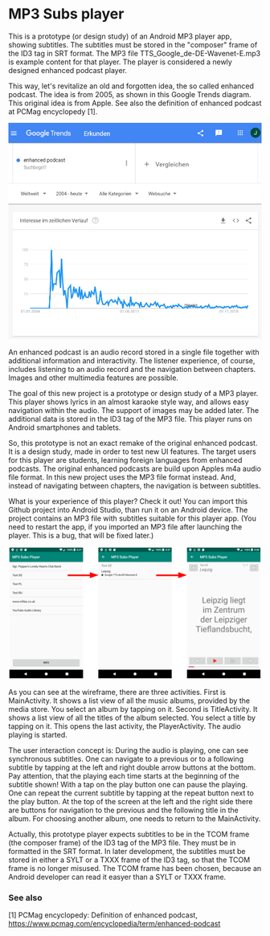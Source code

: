 # MP3 Subs player

This is a prototype (or design study) of an Android MP3 player app, showing subtitles. The subtitles must be stored in the "composer" frame of the ID3 tag in SRT format. The MP3 file TTS_Google_de-DE-Wavenet-E.mp3 is example content for that player. The player is considered a newly designed enhanced podcast player.

This way, let's revitalize an old and forgotten idea, the so called enhanced podcast. The idea is from 2005, as shown in this Google Trends diagram. This original idea is from Apple. See also the definition of enhanced podcast at PCMag encyclopedy [1].

![Google Treds of enhanced podcast](enhanced_podcast_trends.png)

An enhanced podcast is an audio record stored in a single file together with additional information and interactivity. The listener experience, of course, includes listening to an audio record and the navigation between chapters. Images and other multimedia features are possible. 

The goal of this new project is a prototype or design study of a MP3 player. This player shows lyrics in an almost karaoke style way, and allows easy navigation within the audio. The support of images may be added later. The additional data is stored in the ID3 tag of the MP3 file. This player runs on Android smartphones and tablets. 

So, this prototype is not an exact remake of the original enhanced podcast. It is a design study, made in order to test new UI features. The target users for this player are students, learning foreign languages from enhanced podcasts.
The original enhanced podcasts are build upon Apples m4a audio file format. In this new project uses the MP3 file format instead. And, instead of navigating between chapters, the navigation is between subtitles.

What is your experience of this player? Check it out! You can import this Github project into Android Studio, than run it on an Android device. The project contains an MP3 file with subtitles suitable for this player app. (You need to restart the app, if you imported an MP3 file after launching the player. This is a bug, that will be fixed later.)

![wireframe](wireframe.png)

As you can see at the wireframe, there are three activities. First is MainActivity. It shows a list view of all the music albums, provided by the media store. You select an album by tapping on it. Second is TitleActivity. It shows a list view of all the titles of the album selected. You select a title by tapping on it. This opens the last activity, the PlayerActivity. The audio playing is started. 

The user interaction concept is: During the audio is playing, one can see synchronous subtitles. One can navigate to a previous or to a following subtitle by tapping at the left and right double arrow buttons at the bottom. Pay attention, that the playing each time starts at the beginning of the subtitle shown! With a tap on the play button one can pause the playing. One can repeat the current subtitle by tapping at the repeat button next to the play button. At the top of the screen at the left and the right side there are buttons for navigation to the previous and the following title in the album. For choosing another album, one needs to return to the MainActivity.

Actually, this prototype player expects subtitles to be in the TCOM frame (the composer frame) of the ID3 tag of the MP3 file.  They must be in formatted in the SRT format. In later development, the subtitles must be stored in  either a SYLT or a TXXX frame of the ID3 tag, so that the TCOM frame is no longer misused. The TCOM frame has been chosen, because an Android developer can read it easyer than a SYLT or TXXX frame.

### See also

[1]	PCMag encyclopedy: Definition of enhanced podcast,
https://www.pcmag.com/encyclopedia/term/enhanced-podcast 


